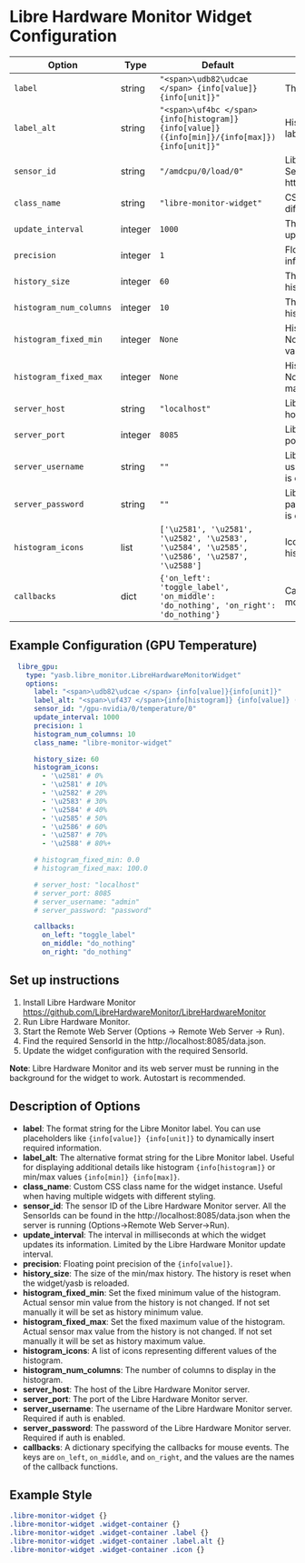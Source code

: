 # Libre Hardware Monitor Widget Configuration

| Option                  | Type    | Default                                                                                        | Description                                                          |
|-------------------------|---------|------------------------------------------------------------------------------------------------|----------------------------------------------------------------------|
| `label`                 | string  | `"<span>\udb82\udcae </span> {info[value]}{info[unit]}"`                                       | The primary label format.                                            |
| `label_alt`             | string  | `"<span>\uf4bc </span>{info[histogram]} {info[value]} ({info[min]}/{info[max]}) {info[unit]}"` | Histograms. The alternative label format.                            |
| `sensor_id`             | string  | `"/amdcpu/0/load/0"`                                                                           | Libre Hardware Monitor SensorId from http://localhost:8085/data.json |
| `class_name`            | string  | `"libre-monitor-widget"`                                                                       | CSS class name for styling of different widget instances.            |
| `update_interval`       | integer | `1000`                                                                                         | The interval in milliseconds to update the widget.                   |
| `precision`             | integer | `1`                                                                                            | Floating point precision of the info[value].                         |
| `history_size`          | integer | `60`                                                                                           | The size of the min/max history.                                     |
| `histogram_num_columns` | integer | `10`                                                                                           | The number of columns in the histogram.                              |
| `histogram_fixed_min`   | integer | `None`                                                                                         | Histogram minimum value. If None - set as history minimum value.     |
| `histogram_fixed_max`   | integer | `None`                                                                                         | Histogram maximum value. If None - set as history maximum value.     |
| `server_host`           | string  | `"localhost"`                                                                                  | Libre Hardware Monitor server host.                                  |
| `server_port`           | integer | `8085`                                                                                         | Libre Hardware Monitor server port.                                  |
| `server_username`       | string  | `""`                                                                                           | Libre Hardware Monitor username. Only needed if auth is enabled.     |
| `server_password`       | string  | `""`                                                                                           | Libre Hardware Monitor password. Only needed if auth is enabled.     |
| `histogram_icons`       | list    | `['\u2581', '\u2581', '\u2582', '\u2583', '\u2584', '\u2585', '\u2586', '\u2587', '\u2588']`   | Icons representing CPU usage histograms.                             |
| `callbacks`             | dict    | `{'on_left': 'toggle_label', 'on_middle': 'do_nothing', 'on_right': 'do_nothing'}`             | Callback functions for different mouse button actions.               |

## Example Configuration (GPU Temperature)

```yaml
  libre_gpu:
    type: "yasb.libre_monitor.LibreHardwareMonitorWidget"
    options:
      label: "<span>\udb82\udcae </span> {info[value]}{info[unit]}"
      label_alt: "<span>\uf437 </span>{info[histogram]} {info[value]} ({info[min]}/{info[max]}) {info[unit]}"
      sensor_id: "/gpu-nvidia/0/temperature/0"
      update_interval: 1000
      precision: 1
      histogram_num_columns: 10
      class_name: "libre-monitor-widget"

      history_size: 60
      histogram_icons:
        - '\u2581' # 0%
        - '\u2581' # 10%
        - '\u2582' # 20%
        - '\u2583' # 30%
        - '\u2584' # 40%
        - '\u2585' # 50%
        - '\u2586' # 60%
        - '\u2587' # 70%
        - '\u2588' # 80%+

      # histogram_fixed_min: 0.0
      # histogram_fixed_max: 100.0

      # server_host: "localhost"
      # server_port: 8085
      # server_username: "admin"
      # server_password: "password"

      callbacks:
        on_left: "toggle_label"
        on_middle: "do_nothing"
        on_right: "do_nothing"
```
## Set up instructions
1. Install Libre Hardware Monitor https://github.com/LibreHardwareMonitor/LibreHardwareMonitor
2. Run Libre Hardware Monitor.
3. Start the Remote Web Server (Options -> Remote Web Server -> Run).
4. Find the required SensorId in the http://localhost:8085/data.json.
5. Update the widget configuration with the required SensorId.

**Note**: Libre Hardware Monitor and its web server must be running in the background for the widget to work. Autostart is recommended.

## Description of Options

- **label**: The format string for the Libre Monitor label. You can use placeholders like `{info[value]} {info[unit]}` to dynamically insert required information.
- **label_alt**: The alternative format string for the Libre Monitor label. Useful for displaying additional details like histogram `{info[histogram]}` or min/max values `{info[min]} {info[max]}`.
- **class_name**: Custom CSS class name for the widget instance. Useful when having multiple widgets with different styling.
- **sensor_id**: The sensor ID of the Libre Hardware Monitor server. All the SensorIds can be found in the http://localhost:8085/data.json when the server is running (Options->Remote Web Server->Run).
- **update_interval**: The interval in milliseconds at which the widget updates its information. Limited by the Libre Hardware Monitor update interval.
- **precision**: Floating point precision of the `{info[value]}`.
- **history_size**: The size of the min/max history. The history is reset when the widget/yasb is reloaded.
- **histogram_fixed_min**: Set the fixed minimum value of the histogram. Actual sensor min value from the history is not changed. If not set manually it will be set as history minimum value.
- **histogram_fixed_max**: Set the fixed maximum value of the histogram. Actual sensor max value from the history is not changed. If not set manually it will be set as history maximum value.
- **histogram_icons**: A list of icons representing different values of the histogram.
- **histogram_num_columns**: The number of columns to display in the histogram.
- **server_host**: The host of the Libre Hardware Monitor server.
- **server_port**: The port of the Libre Hardware Monitor server.
- **server_username**: The username of the Libre Hardware Monitor server. Required if auth is enabled.
- **server_password**: The password of the Libre Hardware Monitor server. Required if auth is enabled.
- **callbacks**: A dictionary specifying the callbacks for mouse events. The keys are `on_left`, `on_middle`, and `on_right`, and the values are the names of the callback functions.

## Example Style
```css
.libre-monitor-widget {}
.libre-monitor-widget .widget-container {}
.libre-monitor-widget .widget-container .label {}
.libre-monitor-widget .widget-container .label.alt {}
.libre-monitor-widget .widget-container .icon {}
```
